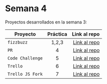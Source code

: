 # Semana 4 

Proyectos desarrollados en la semana 3:

| Proyecto | Práctica | Link al repo |
| ------------- |:-------------:| -----:|
|`fizzbuzz`|1,2,3|[Link al repo](https://github.com/EduardoMorales98/Fizzbuzz)|
|`PR`|4|[Link al repo](https://github.com/EduardoMorales98/fizzbuzz-1)|
|`Code Challenge`|5|[Link al repo](https://github.com/EduardoMorales98/Cursos-de-Visual-Thinking-API)|
|`Trello`|6|[Link al repo](https://github.com/LaunchX-InnovaccionVirtual/MissionNodeJS)|
|`Trello JS Fork`|7|[Link al repo](https://github.com/LaunchX-InnovaccionVirtual/MissionNodeJS)|